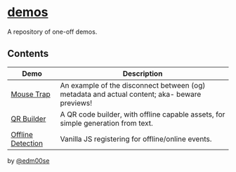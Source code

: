 # [demos](https://edm00se.codes/demos/)
A repository of one-off demos.

## Contents

| Demo                                   | Description                                                                                  |
| -------------------------------------- | -------------------------------------------------------------------------------------------- |
| [Mouse Trap][mouse-trap]               | An example of the disconnect between (og) metadata and actual content; aka- beware previews! |
| [QR Builder][qr-builder]               | A QR code builder, with offline capable assets, for simple generation from text.             |
| [Offline Detection][offline-detection] | Vanilla JS registering for offline/online events.                                            |

by [@edm00se](https://github.com/edm00se)

[mouse-trap]: https://edm00se.codes/demos/mouse-trap/
[qr-builder]: https://edm00se.codes/demos/qr-builder/
[offline-detection]: https://edm00se.codes/demos/offline-detection/
